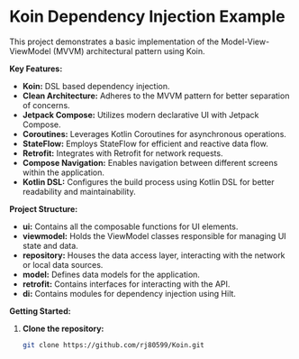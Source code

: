 # Koin Dependency Injection Example

This project demonstrates a basic implementation of the Model-View-ViewModel (MVVM) architectural pattern using Koin.

**Key Features:**

* **Koin:** DSL based dependency injection.
* **Clean Architecture:** Adheres to the MVVM pattern for better separation of concerns.
* **Jetpack Compose:** Utilizes modern declarative UI with Jetpack Compose.
* **Coroutines:** Leverages Kotlin Coroutines for asynchronous operations.
* **StateFlow:** Employs StateFlow for efficient and reactive data flow.
* **Retrofit:** Integrates with Retrofit for network requests.
* **Compose Navigation:** Enables navigation between different screens within the application.
* **Kotlin DSL:** Configures the build process using Kotlin DSL for better readability and maintainability.

**Project Structure:**

* **ui:** Contains all the composable functions for UI elements.
* **viewmodel:** Holds the ViewModel classes responsible for managing UI state and data.
* **repository:** Houses the data access layer, interacting with the network or local data sources.
* **model:** Defines data models for the application.
* **retrofit:** Contains interfaces for interacting with the API.
* **di:** Contains modules for dependency injection using Hilt.

**Getting Started:**

1. **Clone the repository:**
   ```bash
   git clone https://github.com/rj80599/Koin.git
